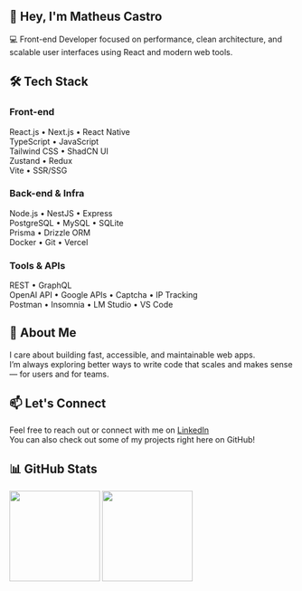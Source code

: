 <div align="left">

<h2>👋 Hey, I'm Matheus Castro</h2>

<p>💻 Front-end Developer focused on performance, clean architecture, and scalable user interfaces using React and modern web tools.</p>

<h2>🛠️ Tech Stack</h2>

<h3>Front-end</h3>
<p>
  React.js • Next.js • React Native  
  <br/>
  TypeScript • JavaScript  
  <br/>
  Tailwind CSS • ShadCN UI  
  <br/>
  Zustand • Redux  
  <br/>
  Vite • SSR/SSG  
</p>

<h3>Back-end & Infra</h3>
<p>
  Node.js • NestJS • Express  
  <br/>
  PostgreSQL • MySQL • SQLite  
  <br/>
  Prisma • Drizzle ORM  
  <br/>
  Docker • Git • Vercel  
</p>

<h3>Tools & APIs</h3>
<p>
  REST • GraphQL  
  <br/>
  OpenAI API • Google APIs • Captcha • IP Tracking  
  <br/>
  Postman • Insomnia • LM Studio • VS Code  
</p>

<h2>🚀 About Me</h2>

<p>
  I care about building fast, accessible, and maintainable web apps.  
  <br/>
  I’m always exploring better ways to write code that scales and makes sense — for users and for teams.
</p>

<h2>📫 Let's Connect</h2>
<p>
  Feel free to reach out or connect with me on  
  <a href="https://www.linkedin.com/in/matheus-castro-araujo/">LinkedIn</a>  
  <br/>
  You can also check out some of my projects right here on GitHub!
</p>

<h2>📊 GitHub Stats</h2>

<img height="160em" src="https://github-readme-stats.vercel.app/api?username=Couks&show_icons=true&theme=radical" />
<img height="160em" src="https://github-readme-stats.vercel.app/api/top-langs/?username=Couks&layout=compact&theme=radical" />

</div>
